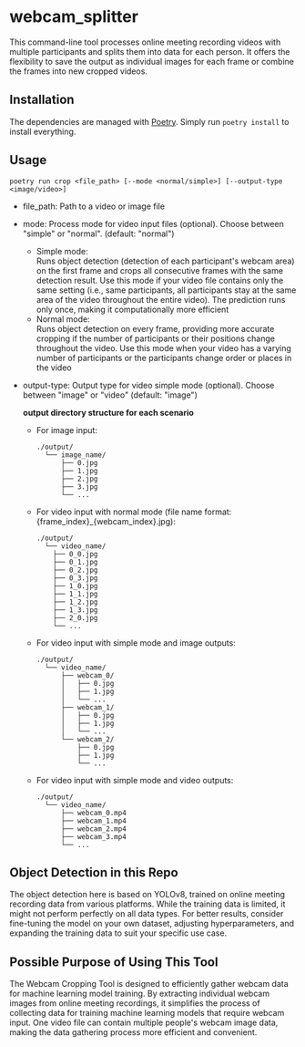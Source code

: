 # webcam_splitter

This command-line tool processes online meeting recording videos with multiple participants and splits them into data for each person. It offers the flexibility to save the output as individual images for each frame or combine the frames into new cropped videos.

## Installation

The dependencies are managed with [Poetry](https://python-poetry.org/). Simply run `poetry install` to install everything.

## Usage

```
poetry run crop <file_path> [--mode <normal/simple>] [--output-type <image/video>]
```
- file_path: Path to a video or image file
- mode: Process mode for video input files (optional). Choose between "simple" or "normal". (default: "normal")<br>
  - Simple mode: <br>
  Runs object detection (detection of each participant's webcam area) on the first frame and crops all consecutive frames with the same detection result. Use this mode if your video file contains only the same setting (i.e., same participants, all participants stay at the same area of the video throughout the entire video). The prediction runs only once, making it computationally more efficient
  - Normal mode: <br>
  Runs object detection on every frame, providing more accurate cropping if the number of participants or their positions change throughout the video. Use this mode when your video has a varying number of participants or the participants change order or places in the video
- output-type: Output type for video simple mode (optional). Choose between "image" or "video" (default: "image")

    **output directory structure for each scenario**
  
    - For image input:
      ```
      ./output/
        └── image_name/
            ├── 0.jpg
            ├── 1.jpg
            ├── 2.jpg
            ├── 3.jpg
            └── ...
      ```
      
    - For video input with normal mode (file name format: {frame_index}_{webcam_index}.jpg):
      ```
      ./output/
        └── video_name/
          ├── 0_0.jpg
          ├── 0_1.jpg
          ├── 0_2.jpg
          ├── 0_3.jpg
          ├── 1_0.jpg
          ├── 1_1.jpg
          ├── 1_2.jpg
          ├── 1_3.jpg
          ├── 2_0.jpg
          └── ...
      ```
    - For video input with simple mode and image outputs:
      ```
      ./output/
        └── video_name/
            ├── webcam_0/
            │   ├── 0.jpg
            │   ├── 1.jpg
            │   └── ...
            ├── webcam_1/
            │   ├── 0.jpg
            │   ├── 1.jpg
            │   └── ...
            └── webcam_2/
                ├── 0.jpg
                ├── 1.jpg
                └── ...
      ```
    - For video input with simple mode and video outputs:
      ```
      ./output/
        └── video_name/
            ├── webcam_0.mp4
            ├── webcam_1.mp4
            ├── webcam_2.mp4
            ├── webcam_3.mp4
            └── ...
      ```




## Object Detection in this Repo
The object detection here is based on YOLOv8, trained on online meeting recording data from various platforms. While the training data is limited, it might not perform perfectly on all data types. For better results, consider fine-tuning the model on your own dataset, adjusting hyperparameters, and expanding the training data to suit your specific use case.

## Possible Purpose of Using This Tool

The Webcam Cropping Tool is designed to efficiently gather webcam data for machine learning model training. By extracting individual webcam images from online meeting recordings, it simplifies the process of collecting data for training machine learning models that require webcam input. One video file can contain multiple people's webcam image data, making the data gathering process more efficient and convenient.
